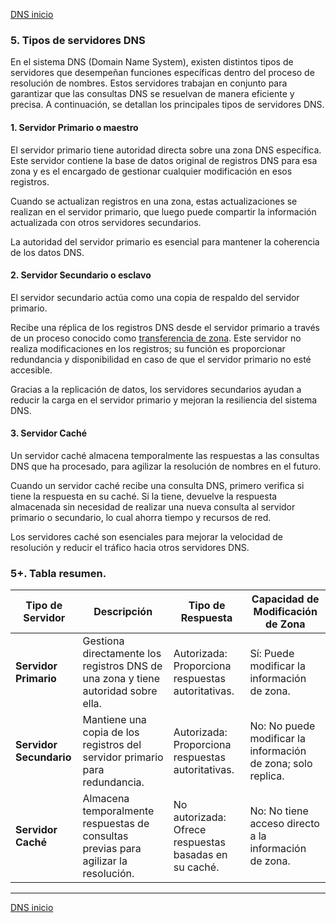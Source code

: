 [DNS inicio](./SR03.md)

### **5. Tipos de servidores DNS**

En el sistema DNS (Domain Name System), existen distintos tipos de servidores que desempeñan funciones específicas dentro del proceso de resolución de nombres. Estos servidores trabajan en conjunto para garantizar que las consultas DNS se resuelvan de manera eficiente y precisa. A continuación, se detallan los principales tipos de servidores DNS.

#### 1. Servidor Primario o maestro

El servidor primario tiene autoridad directa sobre una zona DNS específica. Este servidor contiene la base de datos original de registros DNS para esa zona y es el encargado de gestionar cualquier modificación en esos registros.

Cuando se actualizan registros en una zona, estas actualizaciones se realizan en el servidor primario, que luego puede compartir la información actualizada con otros servidores secundarios.

La autoridad del servidor primario es esencial para mantener la coherencia de los datos DNS.

#### 2. Servidor Secundario o esclavo

El servidor secundario actúa como una copia de respaldo del servidor primario.

Recibe una réplica de los registros DNS desde el servidor primario a través de un proceso conocido como [transferencia de zona](./SR0304.md#43-transferencias-de-zona). Este servidor no realiza modificaciones en los registros; su función es proporcionar redundancia y disponibilidad en caso de que el servidor primario no esté accesible.

Gracias a la replicación de datos, los servidores secundarios ayudan a reducir la carga en el servidor primario y mejoran la resiliencia del sistema DNS.

#### 3. Servidor Caché

Un servidor caché almacena temporalmente las respuestas a las consultas DNS que ha procesado, para agilizar la resolución de nombres en el futuro.

Cuando un servidor caché recibe una consulta DNS, primero verifica si tiene la respuesta en su caché. Si la tiene, devuelve la respuesta almacenada sin necesidad de realizar una nueva consulta al servidor primario o secundario, lo cual ahorra tiempo y recursos de red.

Los servidores caché son esenciales para mejorar la velocidad de resolución y reducir el tráfico hacia otros servidores DNS.

### **5+. Tabla resumen.**

| Tipo de Servidor       | Descripción                                                                 | Tipo de Respuesta                | Capacidad de Modificación de Zona |
|------------------------|-----------------------------------------------------------------------------|----------------------------------|-----------------------------------|
| **Servidor Primario**  | Gestiona directamente los registros DNS de una zona y tiene autoridad sobre ella. | Autorizada: Proporciona respuestas autoritativas. | Sí: Puede modificar la información de zona. |
| **Servidor Secundario** | Mantiene una copia de los registros del servidor primario para redundancia. | Autorizada: Proporciona respuestas autoritativas. | No: No puede modificar la información de zona; solo replica. |
| **Servidor Caché**     | Almacena temporalmente respuestas de consultas previas para agilizar la resolución. | No autorizada: Ofrece respuestas basadas en su caché. | No: No tiene acceso directo a la información de zona. |


---

[DNS inicio](./SR03.md)